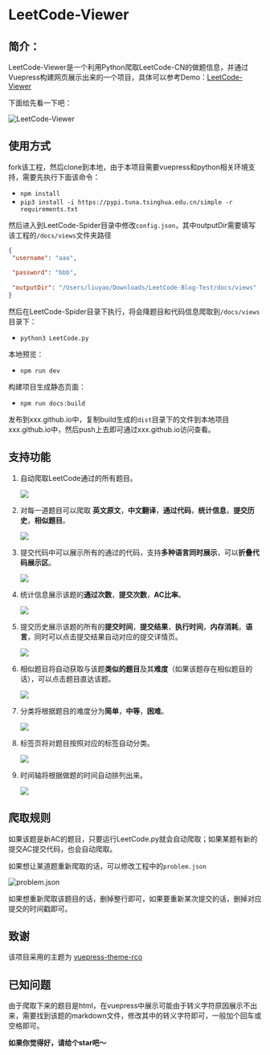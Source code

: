 # LeetCode-Viewer

## 简介：

LeetCode-Viewer是一个利用Python爬取LeetCode-CN的做题信息，并通过Vuepress构建网页展示出来的一个项目，具体可以参考Demo：[LeetCode-Viewer](https://leetcode.liuyao.site/)

下面给先看一下吧：

![LeetCode-Viewer](https://images-1253421044.cos.ap-beijing.myqcloud.com/leetcode-viewer/LeetCode-Viwer.gif)

## 使用方式

fork该工程，然后clone到本地，由于本项目需要vuepress和python相关环境支持，需要先执行下面该命令：

* `npm install`
* `pip3 install -i https://pypi.tuna.tsinghua.edu.cn/simple -r requirements.txt`

然后进入到LeetCode-Spider目录中修改`config.json`，其中outputDir需要填写该工程的`/docs/views`文件夹路径

```json
{
 "username": "aaa",
    
 "password": "bbb",
 
 "outputDir": "/Users/liuyao/Downloads/LeetCode-Blog-Test/docs/views"
}

```

然后在LeetCode-Spider目录下执行，将会降题目和代码信息爬取到`/docs/views`目录下：

* `python3 LeetCode.py`

本地预览：

* `npm run dev`

构建项目生成静态页面：

* `npm run docs:build`

发布到xxx.github.io中，复制build生成的`dist`目录下的文件到本地项目xxx.github.io中，然后push上去即可通过xxx.github.io访问查看。


## 支持功能

1. 自动爬取LeetCode通过的所有题目。

   ![](https://images-1253421044.cos.ap-beijing.myqcloud.com/leetcode-viewer/all.jpg)

2. 对每一道题目可以爬取 **英文原文**，**中文翻译**，**通过代码**，**统计信息**，**提交历史**，**相似题目**。

   ![](https://images-1253421044.cos.ap-beijing.myqcloud.com/leetcode-viewer/preview.jpg)

3. 提交代码中可以展示所有的通过的代码，支持**多种语言同时展示**，可以**折叠代码展示区**。

   ![](https://images-1253421044.cos.ap-beijing.myqcloud.com/leetcode-viewer/code.jpg)

4. 统计信息展示该题的**通过次数**，**提交次数**，**AC比率**。

   ![](https://images-1253421044.cos.ap-beijing.myqcloud.com/leetcode-viewer/summary.jpg)

5. 提交历史展示该题的所有的**提交时间**，**提交结果**，**执行时间**，**内存消耗**，**语言**，同时可以点击提交结果自动对应的提交详情页。

   ![](https://images-1253421044.cos.ap-beijing.myqcloud.com/leetcode-viewer/history.jpg)

6. 相似题目将自动获取与该题**类似的题目**及其**难度**（如果该题存在相似题目的话），可以点击题目直达该题。

   ![](https://images-1253421044.cos.ap-beijing.myqcloud.com/leetcode-viewer/same.jpg)

7. 分类将根据题目的难度分为**简单**，**中等**，**困难**。

   ![](https://images-1253421044.cos.ap-beijing.myqcloud.com/leetcode-viewer/category.jpg)

8. 标签页将对题目按照对应的标签自动分类。

   ![](https://images-1253421044.cos.ap-beijing.myqcloud.com/leetcode-viewer/tags.jpg)

9. 时间轴将根据做题的时间自动排列出来。

   ![](https://images-1253421044.cos.ap-beijing.myqcloud.com/leetcode-viewer/timeline.jpg)

## 爬取规则

如果该题是新AC的题目，只要运行LeetCode.py就会自动爬取；如果某题有新的提交AC提交代码，也会自动爬取。

如果想让某道题重新爬取的话，可以修改工程中的`problem.json`

![problem.json](https://images-1253421044.cos.ap-beijing.myqcloud.com/leetcode-viewer/problem-json.jpg)

如果想重新爬取该题目的话，删掉整行即可，如果要重新某次提交的话，删掉对应提交的时间戳即可。

## 致谢

该项目采用的主题为 [vuepress-theme-rco](https://github.com/vuepress-reco/vuepress-theme-reco)

## 已知问题

由于爬取下来的题目是html，在vuepress中展示可能由于转义字符原因展示不出来，需要找到该题的markdown文件，修改其中的转义字符即可，一般加个回车或空格即可。

**如果你觉得好，请给个star吧～**